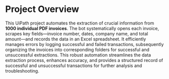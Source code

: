 # Project Overview

This UiPath project automates the extraction of crucial information from **1000 individual PDF invoices**. 
The bot systematically opens each invoice, scrapes key fields—invoice number, dates, company name, and total amount—and records the data in an Excel spreadsheet. 
It efficiently manages errors by logging successful and failed transactions, subsequently organizing the invoices into corresponding folders for successful and unsuccessful extractions. 
This robust automation streamlines the data extraction process, enhances accuracy, and provides a structured record of successful and unsuccessful transactions for further analysis and troubleshooting.
